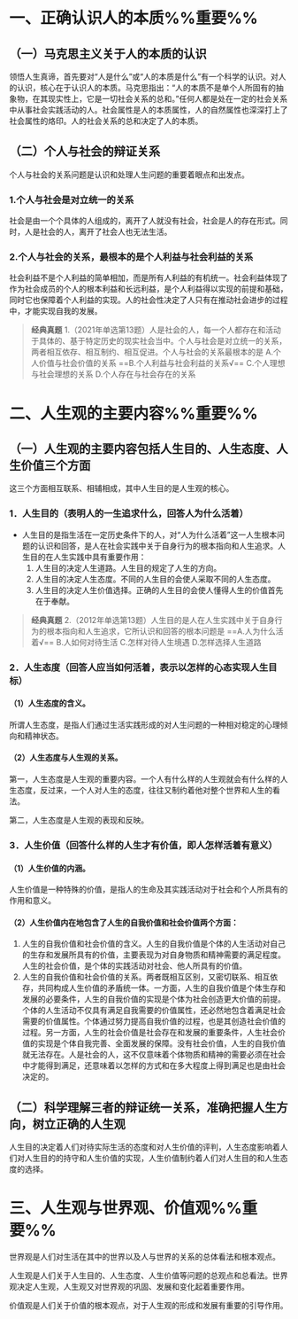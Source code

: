# 一、正确认识人的本质%%重要%%
## （一）马克思主义关于人的本质的认识
领悟人生真谛，首先要对“人是什么”或“人的本质是什么”有一个科学的认识。对人的认识，核心在于认识人的本质。马克思指出：“人的本质不是单个人所固有的抽象物，在其现实性上，它是一切社会关系的总和。”任何人都是处在一定的社会关系中从事社会实践活动的人。社会属性是人的本质属性，人的自然属性也深深打上了社会属性的烙印。人的社会关系的总和决定了人的本质。
## （二）个人与社会的辩证关系
个人与社会的关系问题是认识和处理人生问题的重要着眼点和出发点。
### 1.个人与社会是对立统一的关系
社会是由一个个具体的人组成的，离开了人就没有社会，社会是人的存在形式。同时，人是社会的人，离开了社会人也无法生活。
### 2.个人与社会的关系，最根本的是个人利益与社会利益的关系
社会利益不是个人利益的简单相加，而是所有人利益的有机统一。社会利益体现了作为社会成员的个人的根本利益和长远利益，是个人利益得以实现的前提和基础，同时它也保障着个人利益的实现。人的社会性决定了人只有在推动社会进步的过程中，才能实现自我的发展。

>**经典真题**
1.（2021年单选第13题）人是社会的人，每一个人都存在和活动于具体的、基于特定历史的现实社会当中。个人与社会是对立统一的关系，两者相互依存、相互制约、相互促进。个人与社会的关系最根本的是
A.个人价值与社会价值的关系
==B.个人利益与社会利益的关系√==
C.个人理想与社会理想的关系
D.个人存在与社会存在的关系
# 二、人生观的主要内容%%重要%%
## （一）人生观的主要内容包括人生目的、人生态度、人生价值三个方面
这三个方面相互联系、相辅相成，其中人生目的是人生观的核心。
### 1．人生目的（表明人的一生追求什么，回答人为什么活着）
- 人生目的是指生活在一定历史条件下的人，对“人为什么活着”这一人生根本问题的认识和回答，是人在社会实践中关于自身行为的根本指向和人生追求。人生目的在人生实践中具有重要作用：
	1. 人生目的决定人生道路。人生目的规定了人生的方向。
	2. 人生目的决定人生态度。不同的人生目的会使人采取不同的人生态度。
	3. 人生目的决定人生价值选择。正确的人生目的会使人懂得人生的价值首先在于奉献。

>**经典真题**
2.（2012年单选第13题）人生目的是人在人生实践中关于自身行为的根本指向和人生追求，它所认识和回答的根本问题是
==A.人为什么活着√==
B.人如何对待生活
C.怎样对待人生境遇
D.怎样选择人生道路 
### 2．人生态度（回答人应当如何活着，表示以怎样的心态实现人生目标）
#### （1）人生态度的含义。
所谓人生态度，是指人们通过生活实践形成的对人生问题的一种相对稳定的心理倾向和精神状态。
#### （2）人生态度与人生观的关系。
第一，人生态度是人生观的重要内容。一个人有什么样的人生观就会有什么样的人生态度，反过来，一个人对人生的态度，往往又制约着他对整个世界和人生的看法。

第二，人生态度是人生观的表现和反映。
### 3．人生价值（回答什么样的人生才有价值，即人怎样活着有意义）
#### （1）人生价值的内涵。
人生价值是一种特殊的价值，是指人的生命及其实践活动对于社会和个人所具有的作用和意义。
#### （2）人生价值内在地包含了人生的自我价值和社会价值两个方面：
1. 人生的自我价值和社会价值的含义。人生的自我价值是个体的人生活动对自己的生存和发展所具有的价值，主要表现为对自身物质和精神需要的满足程度。人生的社会价值，是个体的实践活动对社会、他人所具有的价值。
2. 人生的自我价值和社会价值的关系。两者既相互区别，又密切联系、相互依存，共同构成人生价值的矛盾统一体。一方面，人生的自我价值是个体生存和发展的必要条件，人生的自我价值的实现是个体为社会创造更大价值的前提。个体的人生活动不仅具有满足自我需要的价值属性，还必然地包含着满足社会需要的价值属性。个体通过努力提高自我价值的过程，也是其创造社会价值的过程。另一方面，人生的社会价值是社会存在和发展的重要条件，人生社会价值的实现是个体自我完善、全面发展的保障。没有社会价值，人生的自我价值就无法存在。人是社会的人，这不仅意味着个体物质和精神的需要必须在社会中才能得到满足，还意味着以怎样的方式和在多大程度上得到满足也是由社会决定的。
## （二）科学理解三者的辩证统一关系，准确把握人生方向，树立正确的人生观
人生目的决定着人们对待实际生活的态度和对人生价值的评判，人生态度影响着人们对人生目的的持守和人生价值的实现，人生价值制约着人们对人生目的和人生态度的选择。
# 三、人生观与世界观、价值观%%重要%%
世界观是人们对生活在其中的世界以及人与世界的关系的总体看法和根本观点。

人生观是人们关于人生目的、人生态度、人生价值等问题的总观点和总看法。世界观决定人生观，人生观又对世界观的巩固、发展和变化起着重要作用。

价值观是人们关于价值的根本观点，对于人生观的形成和发展有重要的引导作用。